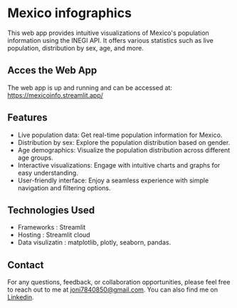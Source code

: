# Mexico infographics

This web app provides intuitive visualizations of Mexico's population information using the INEGI API. It offers various statistics such as live population, distribution by sex, age, and more.

## Acces the Web App

The web app is up and running and can be accessed at: https://mexicoinfo.streamlit.app/

## Features
- Live population data: Get real-time population information for Mexico.
- Distribution by sex: Explore the population distribution based on gender.
- Age demographics: Visualize the population distribution across different age groups.
- Interactive visualizations: Engage with intuitive charts and graphs for easy understanding.
- User-friendly interface: Enjoy a seamless experience with simple navigation and filtering options.

## Technologies Used
- Frameworks : Streamlit
- Hosting : Streamlit cloud
- Data visulizatin : matplotlib, plotly, seaborn, pandas.

## Contact
For any questions, feedback, or collaboration opportunities, please feel free to reach out to me at joni7840850@gmail.com. You can also find me on [Linkedin](https://www.linkedin.com/in/jonathan-axel-hidalgo-nu%C3%B1ez-590628203/ "Linkedin").


